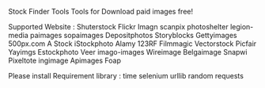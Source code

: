 Stock Finder Tools
Tools for Download paid images free!

Supported Website :
Shuterstock
Flickr
Imagn
scanpix
photoshelter
legion-media
paimages
sopaimages
Depositphotos
Storyblocks
Gettyimages
500px.com
A Stock
iStockphoto
Alamy
123RF
Filmmagic
Vectorstock
Picfair
Yayimgs
Estockphoto
Veer
imago-images
Wireimage
Belgaimage
Snapwi
Pixeltote
ingimage
Apimages
Foap




Please install Requirement library  :
time
selenium
urllib
random
requests
